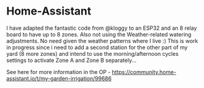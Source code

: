 # Home-Assistant

I have adapted the fantastic code from @kloggy to an ESP32 and an 8 relay board to have up to 8 zones. Also not using the Weather-related watering adjustments. No need given the weather patterns where I live :) This is work in progress since i need to add a second station for the other part of my yard (8 more zones) and intend to use the morning/afternoon cycles settings to activate Zone A and Zone B separately...

   See here for more information in the OP - https://community.home-assistant.io/t/my-garden-irrigation/99686

